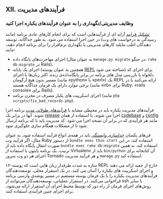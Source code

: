 ## XII. فرآیندهای مدیریت
### وظایف مدیریتی/نگهداری را به عنوان فرآیندهای یکباره اجرا کنید

[تشکیل فرایند](./concurrency) آرایه ای از فرآیندهایی است که برای انجام کارهای عادی برنامه (مانند رسیدگی به درخواست های وب) در حین اجرا استفاده می شود. به طور جداگانه، توسعه دهندگان اغلب مایلند کارهای مدیریتی یا نگهداری نرم‌افزار را برای برنامه انجام دهند، مانند:

* اجرای مهاجرت‌های پایگاه داده (به عنوان مثال `manage.py migrate` در جنگو، `rake db:migrate` در Rails).
* اجرای یک پایانه (همچنین به عنوان پوسته [REPL](http://en.wikipedia.org/wiki/Read-eval-print_loop) شناخته می شود) برای اجرای کد دلخواه یا بازرسی مدل های برنامه در برابر پایگاه‌داده‌ی زنده. اکثر زبان‌ها با اجرای مفسر بدون هیچ آرگومان (مانند «python» یا «perl») یک REPL ارائه می‌کنند یا در برخی موارد دارای یک فرمان جداگانه هستند (مانند «irb» برای Ruby، «rails console» برای Rails).
* اجرای اسکریپت های یکبار مصرف در مخزن برنامه (مانند `php scripts/fix_bad_records.php`).

فرآیندهای مدیریت یکباره باید در محیطی مشابه با [فرآیندهای طولانی مدت](./processes) برنامه اجرا شوند. آنها در برابر یک [release](./build-release-run) اجرا می شوند، با استفاده از همان [codebase](./codebase) و [config](./config) مانند هر فرآیندی که در برابر آن نسخه اجرا می شود. کد مدیریت باید با کد برنامه ارسال شود تا از مشکلات همگام سازی جلوگیری شود.

فن‌های یکسان [جداسازی وابستگی](./dependencies) باید در همه‌ی انواع فرآیند استفاده شود. به عنوان مثال، اگر فرآیند وب Ruby از دستور `bundle exec thin start` استفاده کند، در این صورت انتقال پایگاه داده باید از `bundle exec rake db:migrate` استفاده کند. به همین ترتیب، یک برنامه پایتون با استفاده از Virtualenv باید از `bin/python` آن کتابخانه برای اجرای هر دو وب سرور Tornado و هر فرآیند مدیریت `manage.py` استفاده کند.

۱۲-سازه به شدت طرفدار زبان هایی است که پوسته REPL خارج از جعبه ارائه می دهند و اجرای اسکریپت های یکباره را آسان می کنند. در یک استقرار محلی، توسعه‌دهندگان فرآیندهای مدیریت یکباره را با یک فرمان پوسته مستقیم در مسیر پوشه‌ی وارسی برنامه فراخوانی می‌کنند. در استقرار عملیاتی، توسعه‌دهندگان می‌توانند از ssh یا سایر روش‌های اجرای فرمان از راه دور که توسط محیط اجرای آن استقرار ارائه می‌شود، برای اجرای چنین فرآیندی استفاده کنند.